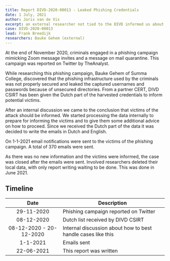 ```yaml
---
title: Report DIVD-2020-00013 - Leaked Phishing Credentials
date: 1 July, 2021
author: Joris van de Vis
excerpt: an external researcher not tied to the DIVD informed us about leaked phishing credentials, the DIVD/DIVD CSIRT informed the victims of the phishing campaign after obtaining the information
case: DIVD-2020-00013
lead: Frank Breedijk
researchers: Bauke Gehem (external)
---
```

At the end of November 2020, criminals engaged in a phishing campaign mimicking Zoom message invites and a message on mail quarantine. This campaign was reported on Twitter by TheAnalyst.

While researching this phishing campaign, Bauke Gehem of Summa College, discovered that the phishing infrastructure used by the criminals was not properly secured and leaked the captured usernames and passwords because of unsecured directories. From a partner CERT, DIVD CSIRT has been given the Dutch part of the harvested credentials to inform potential victims.

After an internal discussion we came to the conclusion that victims of the attack should be informed. We started processing the data internally to prepare for informing the victims and to give them some additional advice on how to proceed. Since we received the Dutch part of the data it was decided to write the emails in Dutch and English.

On 1-1-2021 email notifications were sent to the victims of the phishing campaign. A total of 370 emails were sent.

As there was no new information and the victims were informed, the case was closed after the emails were sent. Involved researchers deleted their local data, with only report writing waiting to be done. This was done in June 2021.

## Timeline

| Date | Description |
|:-----:|-------------|
|29-11-2020 			 |  Phishing campaign reported on Twitter |
|08-12-2020		         |	Dutch list received by DIVD CSIRT |
|08-12-2020 - 20-12-2020 |	Internal discussion about how to best handle cases like this |
|1-1-2021			     |  Emails sent |
|22-06-2021			     |  This report was written |
